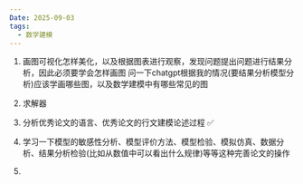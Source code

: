 ```yaml
---
Date: 2025-09-03
tags:
  - 数学建模
---
```

1. 画图可视化怎样美化，以及根据图表进行观察，发现问题提出问题进行结果分析，因此必须要学会怎样画图
问一下chatgpt根据我的情况(要结果分析模型分析)应该学画哪些图，以及数学建模中有哪些常见的图

2. 求解器
3. 分析优秀论文的语言、优秀论文的行文建模论述过程 ✅
4. 学习一下模型的敏感性分析、模型评价方法、模型检验、模拟仿真、数据分析、结果分析检验(比如从数值中可以看出什么规律)等等这种完善论文的操作
5. 